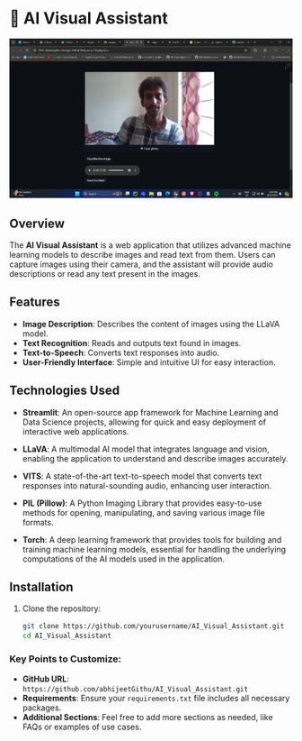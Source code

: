 # 🤖 AI Visual Assistant
![Alt text](./Screenshot%202024-09-21%20134323.png)
## Overview

The **AI Visual Assistant** is a web application that utilizes advanced machine learning models to describe images and read text from them. Users can capture images using their camera, and the assistant will provide audio descriptions or read any text present in the images.

## Features

- **Image Description**: Describes the content of images using the LLaVA model.
- **Text Recognition**: Reads and outputs text found in images.
- **Text-to-Speech**: Converts text responses into audio.
- **User-Friendly Interface**: Simple and intuitive UI for easy interaction.

## Technologies Used

- **Streamlit**: An open-source app framework for Machine Learning and Data Science projects, allowing for quick and easy deployment of interactive web applications.
  
- **LLaVA**: A multimodal AI model that integrates language and vision, enabling the application to understand and describe images accurately.

- **VITS**: A state-of-the-art text-to-speech model that converts text responses into natural-sounding audio, enhancing user interaction.

- **PIL (Pillow)**: A Python Imaging Library that provides easy-to-use methods for opening, manipulating, and saving various image file formats.

- **Torch**: A deep learning framework that provides tools for building and training machine learning models, essential for handling the underlying computations of the AI models used in the application.

## Installation

1. Clone the repository:

   ```bash
   git clone https://github.com/yourusername/AI_Visual_Assistant.git
   cd AI_Visual_Assistant
   ```
### Key Points to Customize:
- **GitHub URL**: `https://github.com/abhijeetGithu/AI_Visual_Assistant.git` 
- **Requirements**: Ensure your `requirements.txt` file includes all necessary packages.
- **Additional Sections**: Feel free to add more sections as needed, like FAQs or examples of use cases.




